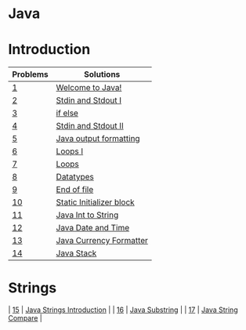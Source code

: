 # Java

# Introduction

| Problems                                                                          | Solutions                                        |
| --------------------------------------------------------------------------------- | ------------------------------------------------ |
| [1](https://www.hackerrank.com/challenges/welcome-to-java/problem)                | [Welcome to Java!](welcome-to-java)              |
| [2](https://www.hackerrank.com/challenges/java-stdin-and-stdout-1/problem)        | [Stdin and Stdout I](stdin-stdout)               |
| [3](https://www.hackerrank.com/challenges/java-if-else/problem)                   | [if else](if-else)                               |
| [4](https://www.hackerrank.com/challenges/java-stdin-stdout/problem)              | [Stdin and Stdout II](stdin-stdout-II)           |
| [5](https://www.hackerrank.com/challenges/java-output-formatting/problem)         | [Java output formatting](java-output-formatting) |
| [6](https://www.hackerrank.com/challenges/java-loops-i/problem)                   | [Loops I](java-loops-I)                          |
| [7](https://www.hackerrank.com/challenges/java-loops/problem)                     | [Loops](java-loops-II)                           |
| [8](https://www.hackerrank.com/challenges/java-datatypes/problem)                 | [Datatypes](java-datatypes)                      |
| [9](https://www.hackerrank.com/challenges/java-end-of-file/problem)               | [End of file](end-of-file)                       |
| [10](https://www.hackerrank.com/challenges/java-static-initializer-block/problem) | [Static Initializer block](end-of-file)          |
| [11](https://www.hackerrank.com/challenges/java-int-to-string/problem)            | [Java Int to String](Your_Description_Here)      |
| [12](https://www.hackerrank.com/challenges/java-date-and-time/problem)            | [Java Date and Time](Your_Description_Here)      |
| [13](https://www.hackerrank.com/challenges/java-currency-formatter/problem)       | [Java Currency Formatter](Your_Description_Here) |
| [14](https://www.hackerrank.com/challenges/java-stack/problem)                    | [Java Stack](Your_Description_Here)              |

# Strings

| [15](https://www.hackerrank.com/challenges/java-strings-introduction/problem) | [Java Strings Introduction](Your_Description_Here) |
| [16](https://www.hackerrank.com/challenges/java-substring/problem) | [Java Substring](Your_Description_Here) |
| [17](https://www.hackerrank.com/challenges/java-string-compare/problem) | [Java String Compare](Your_Description_Here) |
